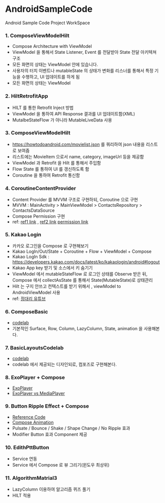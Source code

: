 # AndroidSampleCode
Android Sample Code Project WorkSpace

### 1. ComposeViewModelHilt
- Compose Architecture with ViewModel
- ViewModel 을 통해서 State Listener, Event 를 전달받아 State 전달 아키텍쳐 구조
- 모든 화면의 상태는 ViewModel 안에 있습니다. 
- 사용자의 터치 이벤트나 mutableState 의 상태가 변화를 리스너를 통해서 특정 기능을 수행하고, UI 업데이트를 하게 됨
- 모든 화면의 상태는 ViewModel

### 2. HiltRetrofitApp
- HILT 를 통한 Retrofit Inject 방법
- ViewModel 을 통하여 API Response 결과를 UI 업데이트함(XML)
- MutalbeStateFlow 가 아니라 MutableLiveData 사용

### 3. ComposeViewModelHilt
- https://howtodoandroid.com/movielist.json 를 쿼리하여 json 내용을 리스트로 보여줌
- 리스트에는 MovieItem 으로서 name, category, imageUrl 등을 제공함
- ViewModel 과 Retrofit 을 Hilt 를 통해서 주입함
- Flow State 를 통하여 UI 를 갱신하도록 함
- Coroutine 을 통하여 Retrofit 통신함


### 4. CoroutineContentProvider
- Content Provider 를 MVVM 구조로 구현하되, Coroutine 으로 구현
- MVVM : MainActivity > MainViewModel > ContactsRepository > ContactsDataSource
- Compose Permission 구현
- ref: [ref1 link](https://jossypaul.medium.com/loading-data-from-contentprovider-using-coroutines-and-livedata-34aa5e79b8ba) , 
       [ref2 link](https://velog.io/@cchloe2311/%EC%95%88%EB%93%9C%EB%A1%9C%EC%9D%B4%EB%93%9C-ContentProvider)
       [permission link](https://google.github.io/accompanist/permissions/)

### 5. Kakao Login
- 카카오 로그인을 Compose 로 구현해보기
- Kakao LogIn/Out/State + Coroutine + Flow + ViewModel + Compose
- Kakao LogIn Sdk : https://developers.kakao.com/docs/latest/ko/kakaologin/android#logout
- Kakao App key 받기 및 소스에서 키 숨기기
- ViewModel 에서 mutableStateFlow 로 로그인 상태를 Observe 받은 뒤, Compose 에서 collectAsState 를 통해서 State(MutableState)로 상태관리
- Hilt 는 구지 안쓰고 컨텍스트를 받기 위해서 , viewModel to AndroidViewModel 사용
- ref: [정대리 유튜브](https://www.youtube.com/watch?v=LV0pcMuBUKI&list=PLgOlaPUIbynpFHXeEORmvIOoiNVgSsWeq&index=29)


### 6. ComposeBasic
- [codelab](https://developer.android.com/courses/pathways/compose#article-https://developer.android.com/jetpack/compose/tutorial)
- 기본적인 Surface, Row, Column, LazyColumn, State, animation 을 사용해본다.

### 7. BasicLayoutsCodelab
- [codelab](https://developer.android.com/courses/pathways/compose#article-https://developer.android.com/jetpack/compose/tutorial)
- codelab 에서 제공되는 디자인되로, 컴포즈로 구현해본다.

### 8. ExoPlayer + Compose
- [ExoPlayer](https://github.com/google/ExoPlayer)
- [ExoPlayer vs MediaPlayer](https://medium.com/@wodbs135/android-exoplayer-part1-1749317ef1f1)

### 9. Button Ripple Effect + Compose
- [Reference Code](https://blog.canopas.com/jetpack-compose-cool-button-click-effects-c6bbecec7bcb)
- [Compose Animation](https://developer.android.com/jetpack/compose/animation?hl=ko)
- Pulsate / Bounce / Shake / Shape Change / No Ripple 효과
- Modifier Button 효과 Component 제공


### 10. EdithPttButton
- Service 연동 
- Service 에서 Compose 로 뷰 그리기(윈도우 최상위)

### 11. AlgorithmMatrial3
- LazyColumn 이용하여 알고리즘 퀴즈 풀기
- HILT 적용
